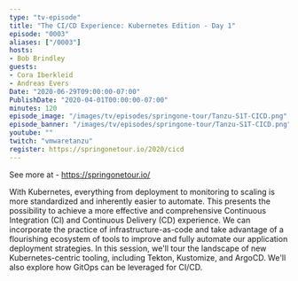 ```yaml
---
type: "tv-episode"
title: "The CI/CD Experience: Kubernetes Edition - Day 1"
episode: "0003"
aliases: ["/0003"]
hosts:
- Bob Brindley
guests:
- Cora Iberkleid
- Andreas Evers
Date: "2020-06-29T09:00:00-07:00"
PublishDate: "2020-04-01T00:00:00-07:00"
minutes: 120
episode_image: "/images/tv/episodes/springone-tour/Tanzu-S1T-CICD.png"
episode_banner: "/images/tv/episodes/springone-tour/Tanzu-S1T-CICD.png"
youtube: ""
twitch: "vmwaretanzu"
register: https://springonetour.io/2020/cicd
---
```


See more at - https://springonetour.io/

With Kubernetes, everything from deployment to monitoring to scaling is more standardized and inherently easier to automate. This presents the possibility to achieve a more effective and comprehensive Continuous Integration (CI) and Continuous Delivery (CD) experience. We can incorporate the practice of infrastructure-as-code and take advantage of a flourishing ecosystem of tools to improve and fully automate our application deployment strategies. In this session, we'll tour the landscape of new Kubernetes-centric tooling, including Tekton, Kustomize, and ArgoCD. We'll also explore how GitOps can be leveraged for CI/CD.